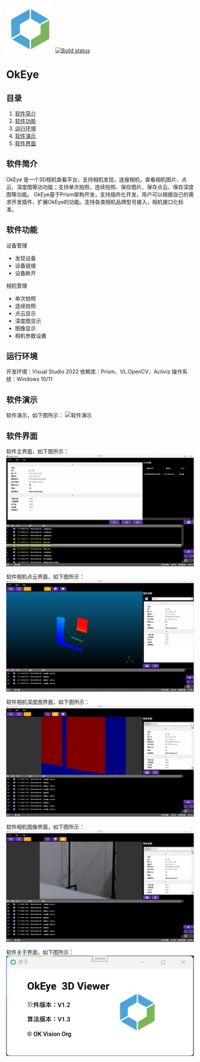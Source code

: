 ![LOGO](OkEye/Doc/logo128.png ) [![Build status](https://ci.appveyor.com/api/projects/status/j00uyvqnm54rdlkb?svg=true)](https://ci.appveyor.com/project/khellang/scrutor)
# OkEye

## 目录

1. [软件简介](#section_1)
2. [软件功能](#section_2)
3. [运行环境](#section_3)
4. [软件演示](#section_4)
5. [软件界面](#section_5)

<a name="section_1"></a>
## 软件简介
OkEye 是一个3D相机查看平台，支持相机发现，连接相机，查看相机图片、点云、深度图等功功能；支持单次拍照、连续拍照、保存图片、保存点云、保存深度图等功能。
OkEye基于Prism架构开发，支持插件化开发，用户可以根据自己的需求开发插件，扩展OkEye的功能。支持各类相机品牌型号接入，相机接口化标准。

<a name="section_2"></a>
## 软件功能

设备管理
* 发现设备
* 设备链接
* 设备断开
    
相机管理
* 单次拍照
* 连续拍照
* 点云显示
* 深度图显示
* 图像显示
* 相机参数设置

<a name="section_3"></a>
## 运行环境
开发环境：Visual Studio 2022
依赖库：Prism、VL.OpenCV、Activiz
操作系统：Windows 10/11

<a name="section_4"></a>
## 软件演示
软件演示，如下图所示：
![软件演示](OkEye/Doc/Demo.gif "软件演示，软件显示界面")

<a name="section_5"></a>
## 软件界面
软件主界面，如下图所示：
![软件主界面](OkEye/Doc/MainPage.png "软件主界面，设备连接界面")

软件相机点云界面，如下图所示：
![软件相机点云界面](OkEye/Doc/CameraCloudPage.png "软件相机点云看界面")

软件相机深度图界面，如下图所示：
![软件相机深度图界面](OkEye/Doc/CameraDepthPage.png "软件相机深度图界面")

软件相机图像界面，如下图所示：
![软件相机图像界面](OkEye/Doc/CameraImagePage.png "软件相机图像看界面")

软件关于界面，如下图所示：
![软件关于](OkEye/Doc/AboutDialog.png "软件相机图像看界面")


